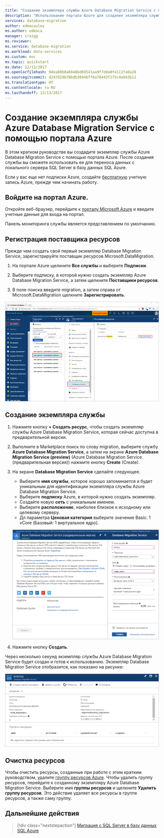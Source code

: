 ```yaml
---
title: "Создание экземпляра службы Azure Database Migration Service с помощью портала Azure | Документация Майкрософт"
description: "Использование портала Azure для создания экземпляра службы Azure Database Migration Service"
services: database-migration
author: edmacauley
ms.author: edmaca
manager: craigg
ms.reviewer: 
ms.service: database-migration
ms.workload: data-services
ms.custom: mvc
ms.topic: quickstart
ms.date: 12/13/2017
ms.openlocfilehash: 9dea80b0a6848bd69541aa9f7e0a0fe111fa0a28
ms.sourcegitcommit: d247d29b70bdb3044bff6a78443f275c4a943b11
ms.translationtype: HT
ms.contentlocale: ru-RU
ms.lasthandoff: 12/13/2017
---
```

# <a name="create-an-instance-of-the-azure-database-migration-service-by-using-the-azure-portal"></a>Создание экземпляра службы Azure Database Migration Service с помощью портала Azure
В этом кратком руководстве вы создадите экземпляр службы Azure Database Migration Service с помощью портала Azure.  После создания службы вы сможете использовать ее для переноса данных с локального сервера SQL Server в базу данных SQL Azure.

Если у вас еще нет подписки Azure, создайте [бесплатную](https://azure.microsoft.com/free/) учетную запись Azure, прежде чем начинать работу.

## <a name="log-in-to-the-azure-portal"></a>Войдите на портал Azure.
Откройте веб-браузер, перейдите к [порталу Microsoft Azure](https://portal.azure.com/) и введите учетные данные для входа на портал.

Панель мониторинга службы является представлением по умолчанию.

## <a name="register-the-resource-provider"></a>Регистрация поставщика ресурсов
Прежде чем создать свой первый экземпляр Database Migration Service, зарегистрируйте поставщик ресурсов Microsoft.DataMigration.

1. На портале Azure щелкните **Все службы** и выберите **Подписки**.

2. Выберите подписку, в которой нужно создать экземпляр Azure Database Migration Service, а затем щелкните **Поставщики ресурсов**.

3. В поле поиска введите migration, а затем справа от Microsoft.DataMigration щелкните **Зарегистрировать**.

![Регистрация поставщика ресурсов](media/quickstart-create-data-migration-service-portal/dms-register-provider.png)

## <a name="create-an-instance-of-the-service"></a>Создание экземпляра службы
1. Нажмите кнопку **+ Создать ресурс**, чтобы создать экземпляр службы Azure Database Migration Service, которая сейчас доступна в предварительной версии.

2. Выполните в Marketplace поиск по слову migration, выберите службу **Azure Database Migration Service**, а затем на экране **Azure Database Migration Service (preview)** (Azure Database Migration Service (предварительная версия)) нажмите кнопку **Create** (Create).

3. На экране **Database Migration Service** сделайте следующее. 

    - Выберите **имя службы**, которое хорошо запоминается и будет уникальным для идентификации экземпляра службы Azure Database Migration Service.
    - Выберите **подписку** Azure, в которой нужно создать экземпляр.
    - Создайте новую **сеть** с уникальным именем.
    - Выберите **расположение**, наиболее близкое к исходному или целевому серверу.
    - Дл параметра **Ценовая категория** выберите значение Basic: 1 vCore (Базовый: 1 виртуальное ядро).

    ![Создание службы миграции](media/quickstart-create-data-migration-service-portal/dms-create-service.png)
4. Нажмите кнопку **Создать**.

Через несколько секунд экземпляр службы Azure Database Migration Service будет создан и готов к использованию. Экземпляр Database Migration Service отобразится, как показано на рисунке:

![Созданная служба Migration Service](media/quickstart-create-data-migration-service-portal/dms-service-created.png)

## <a name="clean-up-resources"></a>Очистка ресурсов
Чтобы очистить ресурсы, созданные при работе с этим кратким руководством, удалите [группу ресурсов Azure](../azure-resource-manager/resource-group-overview.md).  Чтобы удалить группу ресурсов, перейдите к созданному экземпляру Azure Database Migration Service. Выберите имя **группы ресурсов** и щелкните **Удалить группу ресурсов**.  Это действие удаляет все ресурсы в группе ресурсов, а также саму группу.

## <a name="next-steps"></a>Дальнейшие действия
> [!div class="nextstepaction"]
> [Миграция с SQL Server в базу данных SQL Azure](tutorial-sql-server-to-azure-sql.md)
